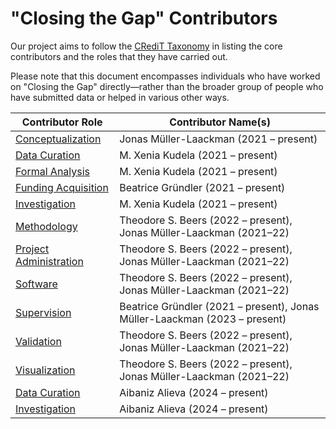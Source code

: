 # "Closing the Gap" Contributors

Our project aims to follow the [CRediT Taxonomy](https://credit.niso.org/) in listing the core contributors and the roles that they have carried out.

Please note that this document encompasses individuals who have worked on "Closing the Gap" directly—rather than the broader group of people who have submitted data or helped in various other ways.

| Contributor Role                                                                            | Contributor Name(s)                                                        |
| ------------------------------------------------------------------------------------------- | -------------------------------------------------------------------------- |
| [Conceptualization](https://credit.niso.org/contributor-roles/conceptualization/)           | Jonas Müller-Laackman (2021 – present)                                     |
| [Data Curation](https://credit.niso.org/contributor-roles/data-curation/)                   | M. Xenia Kudela (2021 – present)                                           |
| [Formal Analysis](https://credit.niso.org/contributor-roles/formal-analysis/)               | M. Xenia Kudela (2021 – present)                                           |
| [Funding Acquisition](https://credit.niso.org/contributor-roles/funding-acquisition/)       | Beatrice Gründler (2021 – present)                                         |
| [Investigation](https://credit.niso.org/contributor-roles/investigation/)                   | M. Xenia Kudela (2021 – present)                                           |
| [Methodology](https://credit.niso.org/contributor-roles/methodology/)                       | Theodore S. Beers (2022 – present), Jonas Müller-Laackman (2021–22)        |
| [Project Administration](https://credit.niso.org/contributor-roles/project-administration/) | Theodore S. Beers (2022 – present), Jonas Müller-Laackman (2021–22)        |
| [Software](https://credit.niso.org/contributor-roles/software/)                             | Theodore S. Beers (2022 – present), Jonas Müller-Laackman (2021–22)        |
| [Supervision](https://credit.niso.org/contributor-roles/supervision/)                       | Beatrice Gründler (2021 – present), Jonas Müller-Laackman (2023 – present) |
| [Validation](https://credit.niso.org/contributor-roles/validation/)                         | Theodore S. Beers (2022 – present), Jonas Müller-Laackman (2021–22)        |
| [Visualization](https://credit.niso.org/contributor-roles/visualization/)                   | Theodore S. Beers (2022 – present), Jonas Müller-Laackman (2021–22)        |
| [Data Curation](https://credit.niso.org/contributor-roles/data-curation/)                   | Aibaniz Alieva (2024 – present)                                            |
| [Investigation](https://credit.niso.org/contributor-roles/data-curation/)                   | Aibaniz Alieva (2024 – present)                                            |
